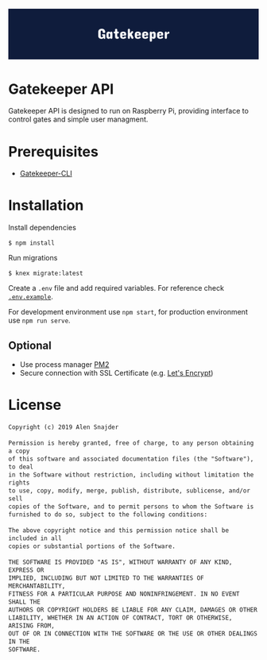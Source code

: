 ![Gatekeeper](.github/logo.svg?sanitize=true "Gatekeeper logo")
# Gatekeeper API
Gatekeeper API is designed to run on Raspberry Pi, providing interface to control gates and simple user managment.
# Prerequisites
+ [Gatekeeper-CLI](https://github.com/alensnajder/gatekeeper-cli)
# Installation
Install dependencies
```
$ npm install
```
Run migrations
```
$ knex migrate:latest
```

Create a ```.env``` file and add required variables. For reference check [```.env.example```](https://github.com/alensnajder/gatekeeper-api/blob/master/.env.example).

For development environment use ```npm start```, for production environment use ```npm run serve```.

## Optional
+ Use process manager [PM2](https://github.com/Unitech/pm2)
+ Secure connection with SSL Certificate (e.g. [Let's Encrypt](https://letsencrypt.org/))
# License
```
Copyright (c) 2019 Alen Snajder

Permission is hereby granted, free of charge, to any person obtaining a copy
of this software and associated documentation files (the "Software"), to deal
in the Software without restriction, including without limitation the rights
to use, copy, modify, merge, publish, distribute, sublicense, and/or sell
copies of the Software, and to permit persons to whom the Software is
furnished to do so, subject to the following conditions:

The above copyright notice and this permission notice shall be included in all
copies or substantial portions of the Software.

THE SOFTWARE IS PROVIDED "AS IS", WITHOUT WARRANTY OF ANY KIND, EXPRESS OR
IMPLIED, INCLUDING BUT NOT LIMITED TO THE WARRANTIES OF MERCHANTABILITY,
FITNESS FOR A PARTICULAR PURPOSE AND NONINFRINGEMENT. IN NO EVENT SHALL THE
AUTHORS OR COPYRIGHT HOLDERS BE LIABLE FOR ANY CLAIM, DAMAGES OR OTHER
LIABILITY, WHETHER IN AN ACTION OF CONTRACT, TORT OR OTHERWISE, ARISING FROM,
OUT OF OR IN CONNECTION WITH THE SOFTWARE OR THE USE OR OTHER DEALINGS IN THE
SOFTWARE.
